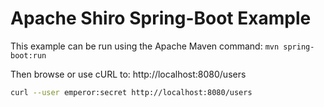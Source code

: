 Apache Shiro Spring-Boot Example
================================

This example can be run using the Apache Maven command: `mvn spring-boot:run`

Then browse or use cURL to: http://localhost:8080/users

``` bash
curl --user emperor:secret http://localhost:8080/users
```